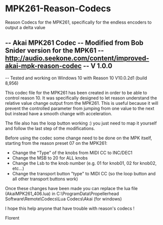 # MPK261-Reason-Codecs
Reason Codecs for the MPK261, specifically for the endless encoders to output a delta value

-- Akai MPK261 Codec
-- Modified from Bob Snider version for the MPK61
-- http://audio.seekone.com/content/improved-akai-mpk-reason-codec
-- V 1.0.0
--
-- Tested and working on Windows 10 with Reason 10 V10.0.2d1 (build 8,956)

This codec file for the MPK261 has been created in order to be able to control reason 10. It was specifically designed to let reason understand the relative value change output from the MPK261. This is useful because it will prevent the controlled parameter from jumping from one value to the next but instead have a smooth change with acceleration.

The file also has the loop button working :) you just need to map it yourself and follow the last step of the modifications.

Before using the codec some change need to be done on the MPK itself, starting from the reason preset 07 on the MPK261:
- Change the "Type" of the knobs from MIDI CC to INC/DEC1
- Change the MSB to 20 for ALL knobs
- Change the Lsb to the knob number (e.g. 01 for knob01, 02 for knob02, etc...)
- Change the transport button "type" to MIDI CC (so the loop button and all other transport buttons work)

Once these changes have been made you can replace the lua file (AkaiMPK261_406.lua) in C:\ProgramData\Propellerhead Software\Remote\Codecs\Lua Codecs\Akai (for windows) 

I hope this help anyone that have trouble with reason's codecs !

Florent
